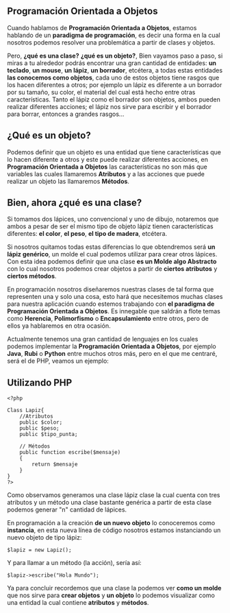 ## Programación Orientada a Objetos

Cuando hablamos de **Programación Orientada a Objetos**, estamos hablando de un **paradigma de programación**, es decir una forma en la cual nosotros podemos resolver una problemática a partir de clases y objetos.

Pero, **¿qué es una clase?** **¿qué es un objeto?**, Bien vayamos paso a paso, si miras a tu alrededor podrás encontrar una gran cantidad de entidades: **un teclado**, **un mouse**, **un lápiz**, **un borrador**, etcétera, a todas
estas entidades **las conocemos como objetos**, cada uno de estos objetos tiene rasgos que los hacen diferentes a otros; por ejemplo un lápiz es diferente a un borrador por su tamaño, su color, el material del cual está hecho entre otras características. Tanto el lápiz como el borrador son objetos, ambos pueden realizar diferentes acciones; el lápiz nos sirve para escribir y el borrador para borrar, entonces a grandes rasgos...

## ¿Qué es un objeto?

Podemos definir que un objeto es una entidad que tiene características que lo hacen diferente a otros y este puede realizar diferentes acciones, en **Programación Orientada a Objetos** las características no son más que
variables las cuales llamaremos **Atributos** y a las acciones que puede realizar un objeto las llamaremos **Métodos**.

## Bien, ahora ¿qué es una clase?

Si tomamos dos lápices, uno convencional y uno de dibujo, notaremos que ambos a pesar de ser el mismo tipo de objeto lápiz tienen características diferentes: **el color**, **el peso**, **el tipo de madera**, etcétera.

Si nosotros quitamos todas estas diferencias lo que obtendremos será **un lápiz genérico**, un molde el cual podemos utilizar para crear otros lápices. Con esta idea podemos definir que una clase **es un Molde algo Abstracto** con lo cual nosotros podemos crear objetos a partir de **ciertos atributos** y **ciertos métodos**.

En programación nosotros diseñaremos nuestras clases de tal forma que representen una y solo una cosa, esto hará que necesitemos muchas clases para nuestra aplicación cuando estemos trabajando con **el paradigma de Programación Orientada a Objetos**. Es innegable que saldrán a flote temas como **Herencia**, **Polimorfismo** o **Encapsulamiento** entre otros, pero de ellos ya hablaremos en otra ocasión.

Actualmente tenemos una gran cantidad de lenguajes en los cuales podemos implementar la **Programación Orientada a Objetos**, por ejemplo **Java**, **Rubi** o **Python** entre muchos otros más, pero en el que me centraré, será el de PHP, veamos un ejemplo:

## Utilizando PHP

    <?php
    
    Class Lapiz{
    	//Atributos
    	public $color;
    	public $peso;
    	public $tipo_punta;
    	
        // Métodos
        public function escribe($mensaje)
        {
    	    return $mensaje
        }
    }
    ?>

Como observamos generamos una clase lápiz clase la cual cuenta con tres atributos y un método una clase bastante genérica a partir de esta clase podemos generar "n" cantidad de lápices.

En programación a la creación **de un nuevo objeto** lo conoceremos como **instancia**, en esta nueva línea de código nosotros estamos instanciando un nuevo objeto de tipo lápiz:

    $lapiz = new Lapiz();

Y para llamar a un método (la acción), sería así:

    $lapiz->escribe("Hola Mundo");

Ya para concluir recordemos que una clase la podemos ver **como un molde** que nos sirve para **crear objetos** y **un objeto** lo podemos visualizar como una entidad la cual contiene **atributos** y **métodos**.
